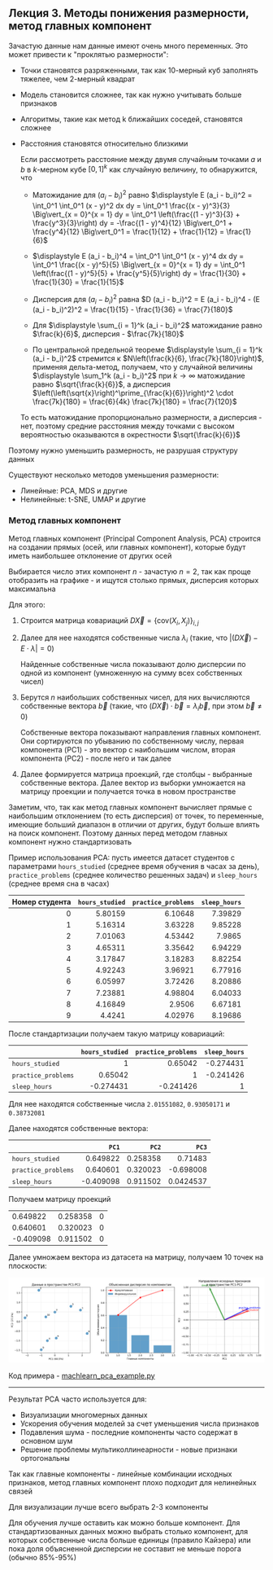 <script id="MathJax-script" async src="https://cdn.jsdelivr.net/npm/mathjax@4/tex-mml-chtml.js"></script>
<script>
window.MathJax = {
  tex: {
    inlineMath: {'[+]': [['$', '$']]}
  }
};
</script>

## Лекция 3. Методы понижения размерности, метод главных компонент

Зачастую данные нам данные имеют очень много переменных. Это может привести к "проклятью размерности":

* Точки становятся разряженными, так как 10-мерный куб заполнять тяжелее, чем 2-мерный квадрат
* Модель становится сложнее, так как нужно учитывать больше признаков
* Алгоритмы, такие как метод k ближайших соседей, становятся сложнее
* Расстояния становятся относительно близкими

    Если рассмотреть расстояние между двумя случайным точками $a$ и $b$ в $k$-мерном кубе $[0, 1]^k$ как случайную величину, то обнаружится, что

    * Матожидание для $(a_i - b_i)^2$ равно $\displaystyle E (a_i - b_i)^2 = \int_0^1 \int_0^1 (x - y)^2 dx dy = \int_0^1 \frac{(x - y)^3}{3} \Big\vert_{x = 0}^{x = 1} dy = \int_0^1 \left(\frac{(1 - y)^3}{3} + \frac{y^3}{3}\right) dy = -\frac{(1 - y)^4}{12} \Big\vert_0^1 + \frac{y^4}{12} \Big\vert_0^1 = \frac{1}{12} + \frac{1}{12} = \frac{1}{6}$

    * $\displaystyle E (a_i - b_i)^4 = \int_0^1 \int_0^1 (x - y)^4 dx dy = \int_0^1 \frac{(x - y)^5}{5} \Big\vert_{x = 0}^{x = 1} dy = \int_0^1 \left(\frac{(1 - y)^5}{5} + \frac{y^5}{5}\right) dy = \frac{1}{30} + \frac{1}{30} = \frac{1}{15}$

    * Дисперсия для $(a_i - b_i)^2$ равна $D (a_i - b_i)^2 = E (a_i - b_i)^4 - (E (a_i - b_i)^2)^2 = \frac{1}{15} - \frac{1}{36} = \frac{7}{180}$

    * Для $\displaystyle \sum_{i = 1}^k (a_i - b_i)^2$ матожидание равно $\frac{k}{6}$, дисперсия - $\frac{7k}{180}$

    * По центральной предельной теореме $\displaystyle \sum_{i = 1}^k (a_i - b_i)^2$ стремится к $N\left(\frac{k}{6}, \frac{7k}{180}\right)$, применяя дельта-метод, получаем, что у случайной величины $\displaystyle \sum_1^k (a_i - b_i)^2$ при $k \to \infty$ матожидание равно $\sqrt{\frac{k}{6}}$, а дисперсия $\left(\left(\sqrt{x}\right)^\prime_{\frac{k}{6}}\right)^2 \cdot \frac{7k}{180} = \frac{6}{4k} \frac{7k}{180} = \frac{7}{120}$

    То есть матожидание пропорционально размерности, а дисперсия - нет, поэтому средние расстояния между точками с высоком вероятностью оказываются в окрестности $\sqrt{\frac{k}{6}}$

Поэтому нужно уменьшить размерность, не разрушая структуру данных


Существуют несколько методов уменьшения размерности:

* Линейные: PCA, MDS и другие
* Нелинейные: t-SNE, UMAP и другие

### Метод главных компонент

Метод главных компонент (Principal Component Analysis, PCA) строится на создании прямых (осей, или главных компонент), которые будут иметь наибольшее отклонение от других осей

Выбирается число этих компонент $n$ - зачастую $n = 2$, так как проще отобразить на графике - и ищутся столько прямых, дисперсия которых максимальна

Для этого:

1. Строится матрица ковариаций $D \vec X = \{\mathrm{cov} (X_i, X_j)\}_{i, j}$
2. Далее для нее находятся собственные числа $\lambda_i$ (такие, что $\lvert (D \vec X) - E \cdot \lambda \rvert = 0$)

    Найденные собственные числа показывают долю дисперсии по одной из компонент (умноженную на сумму всех собственных чисел)

3. Берутся $n$ наибольших собственных чисел, для них вычисляются собственные вектора $\vec b$ (такие, что $(D \vec X) \cdot \vec b = \lambda_i \vec b$, при этом $\vec b \neq 0$)

    Собственные вектора показывают направления главных компонент. Они сортируются по убыванию по собственному числу, первая компонента (PC1) - это вектор с наибольшим числом, вторая компонента (PC2) - после него и так далее

4. Далее формируется матрица проекций, где столбцы - выбранные собственные вектора. Далее вектор из выборки умножается на матрицу проекции и получается точка в новом пространстве

Заметим, что, так как метод главных компонент вычисляет прямые с наибольшим отклонением (то есть дисперсия) от точек, то переменные, имеющие больший диапазон в отличии от других, будут больше влиять на поиск компонент. Поэтому данных перед методом главных компонент нужно стандартизовать

Пример использования PCA: пусть имеется датасет студентов с параметрами `hours_studied` (среднее время обучения в часах за день), `practice_problems` (среднее количество решенных задач) и `sleep_hours` (среднее время сна в часах)

| Номер студента | `hours_studied` | `practice_problems` | `sleep_hours` |
|---:|----------------:|--------------------:|--------------:|
|  0 |         5.80159 |             6.10648 |       7.39829 |
|  1 |         5.16314 |             3.63228 |       9.85228 |
|  2 |         7.01063 |             4.53442 |       7.9865  |
|  3 |         4.65311 |             3.35642 |       6.94229 |
|  4 |         3.17847 |             3.18283 |       8.82254 |
|  5 |         4.92243 |             3.96921 |       6.77916 |
|  6 |         6.05997 |             3.72426 |       8.20886 |
|  7 |         7.23881 |             4.98804 |       6.04033 |
|  8 |         4.16849 |             2.9506  |       6.67181 |
|  9 |         4.4241  |             4.02976 |       8.19686 |

После стандартизации получаем такую матрицу ковариаций:

|                     | `hours_studied` | `practice_problems` | `sleep_hours` |
|:--------------------|----------------:|--------------------:|--------------:|
| `hours_studied`     |        1        |            0.65042  |     -0.274431 |
| `practice_problems` |        0.65042  |            1        |     -0.241426 |
| `sleep_hours`       |       -0.274431 |           -0.241426 |      1        |

Для нее находятся собственные числа `2.01551082`, `0.93050171` и `0.38732081`

Далее находятся собственные вектора:

|                     |     `PC1` |    `PC2` |      `PC3` |
|:--------------------|----------:|---------:|-----------:|
| `hours_studied`     |  0.649822 | 0.258358 |  0.71483   |
| `practice_problems` |  0.640601 | 0.320023 | -0.698008  |
| `sleep_hours`       | -0.409098 | 0.911502 |  0.0424537 |

Получаем матрицу проекций

|           |          |   |
|-----------|----------|---|
|  0.649822 | 0.258358 | 0 |
|  0.640601 | 0.320023 | 0 |
| -0.409098 | 0.911502 | 0 |

Далее умножаем вектора из датасета на матрицу, получаем 10 точек на плоскости:

![Пример PCA](images/machlearn_pca_example.png)

Код примера - [machlearn_pca_example.py](./examples/machlearn_pca_example.py)

---

Результат PCA часто используется для:

* Визуализации многомерных данных
* Ускорения обучения моделей за счет уменьшения числа признаков
* Подавления шума - последние компоненты часто содержат в основном шум
* Решение проблемы мультиколлинеарности - новые признаки ортогональны

Так как главные компоненты - линейные комбинации исходных признаков, метод главных компонент плохо подходит для нелинейных связей

Для визуализации лучше всего выбрать 2-3 компоненты

Для обучения лучше оставить как можно больше компонент. Для стандартизованных данных можно выбрать столько компонент, для которых собственные числа больше единицы (правило Кайзера) или пока доля объясненной дисперсии не составит не меньше порога (обычно 85%-95%)


